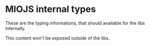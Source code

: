 # MIOJS internal types

These are the typing informations, that should available for the libs internally.

This content won't be exposed outside of the libs.